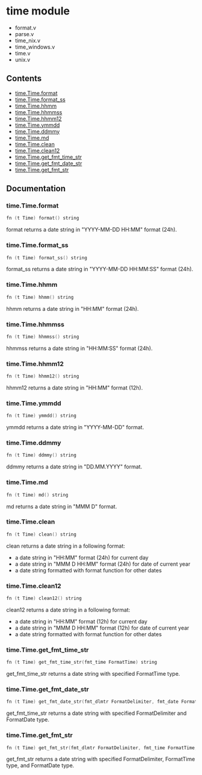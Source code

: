 # time module
- format.v
- parse.v
- time_nix.v
- time_windows.v
- time.v
- unix.v
## Contents
- [time.Time.format](#timetimeformat)
- [time.Time.format_ss](#timetimeformat_ss)
- [time.Time.hhmm](#timetimehhmm)
- [time.Time.hhmmss](#timetimehhmmss)
- [time.Time.hhmm12](#timetimehhmm)
- [time.Time.ymmdd](#timetimeymmdd)
- [time.Time.ddmmy](#timetimeddmmy)
- [time.Time.md](#timetimemd)
- [time.Time.clean](#timetimeclean)
- [time.Time.clean12](#timetimeclean)
- [time.Time.get_fmt_time_str](#timetimeget_fmt_time_str)
- [time.Time.get_fmt_date_str](#timetimeget_fmt_date_str)
- [time.Time.get_fmt_str](#timetimeget_fmt_str)

## Documentation
### time.Time.format
```v
fn (t Time) format() string
```
format returns a date string in "YYYY-MM-DD HH:MM" format (24h).

### time.Time.format_ss
```v
fn (t Time) format_ss() string
```
format_ss returns a date string in "YYYY-MM-DD HH:MM:SS" format (24h).

### time.Time.hhmm
```v
fn (t Time) hhmm() string
```
hhmm returns a date string in "HH:MM" format (24h).

### time.Time.hhmmss
```v
fn (t Time) hhmmss() string
```
hhmmss returns a date string in "HH:MM:SS" format (24h).

### time.Time.hhmm12
```v
fn (t Time) hhmm12() string
```
hhmm12 returns a date string in "HH:MM" format (12h).

### time.Time.ymmdd
```v
fn (t Time) ymmdd() string
```
ymmdd returns a date string in "YYYY-MM-DD" format.

### time.Time.ddmmy
```v
fn (t Time) ddmmy() string
```
ddmmy returns a date string in "DD.MM.YYYY" format.

### time.Time.md
```v
fn (t Time) md() string
```
md returns a date string in "MMM D" format.

### time.Time.clean
```v
fn (t Time) clean() string
```
clean returns a date string in a following format: 
 - a date string in "HH:MM" format (24h) for current day 
 - a date string in "MMM D HH:MM" format (24h) for date of current year 
 - a date string formatted with format function for other dates

### time.Time.clean12
```v
fn (t Time) clean12() string
```
clean12 returns a date string in a following format: 
 - a date string in "HH:MM" format (12h) for current day 
 - a date string in "MMM D HH:MM" format (12h) for date of current year 
 - a date string formatted with format function for other dates

### time.Time.get_fmt_time_str
```v
fn (t Time) get_fmt_time_str(fmt_time FormatTime) string
```
get_fmt_time_str returns a date string with specified FormatTime type.

### time.Time.get_fmt_date_str
```v
fn (t Time) get_fmt_date_str(fmt_dlmtr FormatDelimiter, fmt_date FormatDate) string
```
get_fmt_time_str returns a date string with specified 
FormatDelimiter and FormatDate type.

### time.Time.get_fmt_str
```v
fn (t Time) get_fmt_str(fmt_dlmtr FormatDelimiter, fmt_time FormatTime, fmt_date FormatDate) string
```
get_fmt_str returns a date string with specified FormatDelimiter, 
FormatTime type, and FormatDate type.
